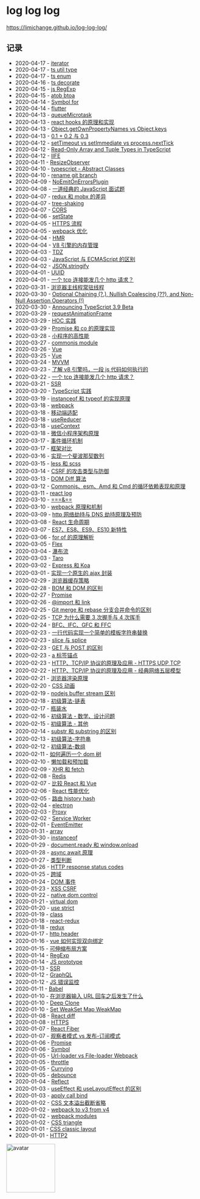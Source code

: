 # log log log

https://limichange.github.io/log-log-log/

## 记录

- 2020-04-17 - [iterator](./typescript/ts%20util%20type.md)
- 2020-04-17 - [ts util type](./typescript/ts%20util%20type.md)
- 2020-04-17 - [ts enum](./Typescript/ts%20enum.md)
- 2020-04-16 - [ts decorate](./Typescript/ts%20decorate.md)
- 2020-04-15 - [js RegExp](./javascript/RegExp.md)
- 2020-04-15 - [atob btoa](./javascript/atob%20btoa.md)
- 2020-04-14 - [Symbol for](./javascript/Symbol/symbol.for.md)
- 2020-04-14 - [flutter](./flutter/flutter-thing.md)
- 2020-04-13 - [queueMicrotask](./javascript/queueMicrotask.md)
- 2020-04-13 - [react hooks 的原理和实现](./react/react%20hooks的原理和实现.md)
- 2020-04-13 - [Object.getOwnPropertyNames vs Object.keys](./javascript/Object.getOwnPropertyNames%20vs%20Object.keys.md)
- 2020-04-13 - [0.1 + 0.2 与 0.3](./javascript/0.1%20+%200.2%20与%200.3.md)
- 2020-04-12 - [setTimeout vs setImmediate vs process.nextTick](./Typescript/setTimeout%20vs%20setImmediate%20vs%20process.nextTick.md)
- 2020-04-12 - [Read-Only Array and Tuple Types in TypeScript](./Typescript/Read-Only%20Array%20and%20Tuple%20Types%20in%20TypeScript.md)
- 2020-04-12 - [IIFE](./javascript/IIFE.md)
- 2020-04-11 - [ResizeObserver](./javascript/ResizeObserver.md)
- 2020-04-10 - [typescript - Abstract Classes](./Typescript/Abstract%20Classes.md)
- 2020-04-10 - [rename git branch](./Git/rename%20git%20branch.md)
- 2020-04-09 - [NoEmitOnErrorsPlugin](./webpack/NoEmitOnErrorsPlugin.md)
- 2020-04-08 - [一道经典的 JavaScript 面试题](./javascript/一道经典的%20JavaScript%20面试题.md)
- 2020-04-07 - [redux 和 mobx 的差异](./redux/redux%20和%20mobx%20的差异.md)
- 2020-04-07 - [tree-shaking](./webpack/tree-shaking.md)
- 2020-04-07 - [CORS](./browser/CORS.md)
- 2020-04-06 - [setState](./react/setState.md)
- 2020-04-05 - [HTTPS 流程](./network/HTTPS%20流程.md)
- 2020-04-05 - [webpack 优化](./webpack/webpack%20优化.md)
- 2020-04-04 - [HMR](./nodejs/HMR.md)
- 2020-04-04 - [V8 引擎的内存管理](./javascript/V8引擎的内存管理.md)
- 2020-04-03 - [TDZ](./javascript/TDZ.md)
- 2020-04-03 - [JavaScript 与 ECMAScript 的区别](./javascript/JavaScript与ECMAScript的区别.md)
- 2020-04-02 - [JSON.stringify](./javascript/JSON.stringify.md)
- 2020-04-01 - [UUID](./javascript/UUID.md)
- 2020-04-01 - [一个 tcp 连接能发几个 http 请求？](./browser/一个%20tcp%20连接能发几个%20http%20请求.md)
- 2020-03-31 - [浏览器主线程常驻线程](./browser/浏览器主线程常驻线程.md)
- 2020-03-30 - [Optional Chaining (?.), Nullish Coalescing (??), and Non-Null Assertion Operators (!)](./Typescript/Optional%20Chaining,%20Nullish%20Coalescing%20,%20and%20Non-Null%20Assertion%20Operators%20%20in%20TypeScript.md)
- 2020-03-30 - [Announcing TypeScript 3.9 Beta](./Typescript/Announcing%20TypeScript%203.9%20Beta.md)
- 2020-03-29 - [requestAnimationFrame](./javascript/requestAnimationFrame.md)
- 2020-03-29 - [HOC 实践](./react/HOC%20实践.md)
- 2020-03-29 - [Promise 和 co 的原理实现](./javascript/Promise%20和%20co%20的原理实现.md)
- 2020-03-28 - [小程序的高性能](./weapp/小程序的高性能.md)
- 2020-03-27 - [commonjs module](./nodejs/commonjs%20module.md)
- 2020-03-26 - [Vue](./vue/vue面试.md)
- 2020-03-25 - [Vue](./vue/vue面试.md)
- 2020-03-24 - [MVVM](./concept/MVVM.md)
- 2020-03-23 - [了解 v8 引擎吗，一段 js 代码如何执行的](./concept/了解v8引擎吗，一段js代码如何执行的.md)
- 2020-03-22 - [一个 tcp 连接能发几个 http 请求？](./browser/一个%20tcp%20连接能发几个%20http%20请求？.md)
- 2020-03-21 - [SSR](./concept/SSR.md)
- 2020-03-20 - [TypeScript 实践](./Typescript/typescript.md)
- 2020-03-19 - [instanceof 和 typeof 的实现原理](./javascript/instanceof%20和%20typeof%20的实现原理.md)
- 2020-03-18 - [webpack](./webpack/webpack.md)
- 2020-03-18 - [移动端适配](./others/移动端适配.md)
- 2020-03-18 - [useReducer](./react/useReducer.md)
- 2020-03-18 - [useContext](./react/useContext.md)
- 2020-03-18 - [微信小程序架构原理](./weapp/微信小程序架构原理.md)
- 2020-03-17 - [事件循环机制](./javascript/事件循环机制.md)
- 2020-03-17 - [框架对比](./javascript/框架对比.md)
- 2020-03-16 - [实现一个斐波那契数列](./javascript/实现一个斐波那契数列.md)
- 2020-03-15 - [less 和 scss](./CSS/less%20和%20scss%20.md)
- 2020-03-14 - [CSRF 的攻击类型与防御](./secure/前端%20|%20CSRF%20的攻击类型与防御.md)
- 2020-03-13 - [DOM Diff 算法](./react/虚拟%20DOM%20Diff%20算法解析.md)
- 2020-03-12 - [Commonjs、esm、Amd 和 Cmd 的循环依赖表现和原理](./nodejs/Commonjs、esm、Amd%20和%20Cmd%20的循环依赖表现和原理.md)
- 2020-03-11 - [react log](./react/react-log.md)
- 2020-03-10 - [===&==](./javascript/===&==.md)
- 2020-03-10 - [webpack 原理和机制](./webpack/原理和机制.md)
- 2020-03-09 - [http 网络劫持与 DNS 劫持原理及预防](./secure/http网络劫持与DNS劫持原理及预防.md)
- 2020-03-08 - [React 生命周期](./react/react生命周期.md)
- 2020-03-07 - [ES7、ES8、ES9、ES10 新特性](./javascript/ES7、ES8、ES9、ES10新特性.md)
- 2020-03-06 - [for of 的原理解析](./javascript/for%20of%20的原理解析.md)
- 2020-03-05 - [Flex][86]
- 2020-03-04 - [瀑布流][85]
- 2020-03-03 - [Taro][84]
- 2020-03-02 - [Express 和 Koa][83]
- 2020-03-01 - [实现一个原生的 ajax 封装][82]
- 2020-02-29 - [浏览器缓存策略][81]
- 2020-02-28 - [BOM 和 DOM 的区别][80]
- 2020-02-27 - [Promise][79]
- 2020-02-26 - [@import 和 link][78]
- 2020-02-25 - [Git merge 和 rebase 分支合并命令的区别][77]
- 2020-02-25 - [TCP 为什么需要 3 次握手与 4 次挥手][76]
- 2020-02-24 - [BFC、IFC、GFC 和 FFC][75]
- 2020-02-23 - [一行代码实现一个简单的模板字符串替换][74]
- 2020-02-23 - [slice 与 splice][73]
- 2020-02-23 - [GET 与 POST 的区别][72]
- 2020-02-23 - [a 标签锚点][71]
- 2020-02-23 - [HTTP、TCP/IP 协议的原理及应用 - HTTPS UDP TCP][70]
- 2020-02-22 - [HTTP、TCP/IP 协议的原理及应用 - 经典网络五层模型][69]
- 2020-02-21 - [浏览器渲染原理][68]
- 2020-02-20 - [CSS 动画][67]
- 2020-02-19 - [nodejs buffer stream 区别][66]
- 2020-02-18 - [初级算法-链表][65]
- 2020-02-17 - [瓶装水][64]
- 2020-02-16 - [初级算法 - 数学、设计问题][63]
- 2020-02-15 - [初级算法 - 其他][62]
- 2020-02-14 - [substr 和 substring 的区别][61]
- 2020-02-13 - [初级算法-字符串][60]
- 2020-02-12 - [初级算法-数组][59]
- 2020-02-11 - [如何遍历一个 dom 树][58]
- 2020-02-10 - [懒加载和预加载][57]
- 2020-02-09 - [XHR 和 fetch][56]
- 2020-02-08 - [Redis][55]
- 2020-02-07 - [比较 React 和 Vue][54]
- 2020-02-06 - [React 性能优化][53]
- 2020-02-05 - [路由 history hash][52]
- 2020-02-04 - [electron][51]
- 2020-02-03 - [Proxy][50]
- 2020-02-02 - [Service Worker][49]
- 2020-02-01 - [EventEmitter][48]
- 2020-01-31 - [array][47]
- 2020-01-30 - [instanceof][46]
- 2020-01-29 - [document.ready 和 window.onload][45]
- 2020-01-28 - [async await 原理][44]
- 2020-01-27 - [类型判断][43]
- 2020-01-26 - [HTTP response status codes][42]
- 2020-01-25 - [跨域][41]
- 2020-01-24 - [DOM 事件][40]
- 2020-01-23 - [XSS CSRF][39]
- 2020-01-22 - [native dom control][38]
- 2020-01-21 - [virtual dom][37]
- 2020-01-20 - [use strict][36]
- 2020-01-19 - [class][35]
- 2020-01-18 - [react-redux][34]
- 2020-01-18 - [redux][33]
- 2020-01-17 - [http header][32]
- 2020-01-16 - [vue 如何实现双向绑定][31]
- 2020-01-15 - [可伸缩布局方案][30]
- 2020-01-14 - [RegExp][29]
- 2020-01-14 - [JS prototype][28]
- 2020-01-13 - [SSR][27]
- 2020-01-12 - [GraphQL][26]
- 2020-01-12 - [JS 错误监控][25]
- 2020-01-11 - [Babel][24]
- 2020-01-10 - [在浏览器输入 URL 回车之后发生了什么][23]
- 2020-01-10 - [Deep Clone][22]
- 2020-01-10 - [Set WeakSet Map WeakMap][21]
- 2020-01-08 - [React diff][19]
- 2020-01-08 - [HTTPS][18]
- 2020-01-07 - [React Fiber][17]
- 2020-01-07 - [观察者模式 vs 发布-订阅模式][16]
- 2020-01-06 - [Promise][15]
- 2020-01-06 - [Symbol][14]
- 2020-01-05 - [Url-loader vs File-loader Webpack][13]
- 2020-01-05 - [throttle][12]
- 2020-01-05 - [Currying][11]
- 2020-01-05 - [debounce][10]
- 2020-01-04 - [Reflect][9]
- 2020-01-03 - [useEffect 和 useLayoutEffect 的区别][8]
- 2020-01-03 - [apply call bind][7]
- 2020-01-02 - [CSS 文本溢出截断省略][6]
- 2020-01-02 - [webpack to v3 from v4][5]
- 2020-01-02 - [webpack modules][4]
- 2020-01-02 - [CSS triangle][3]
- 2020-01-01 - [CSS classic layout][2]
- 2020-01-01 - [HTTP2][1]

[86]: https://limichange.github.io/log-log-log/css/flex.html
[85]: https://limichange.github.io/log-log-log/css/%E7%80%91%E5%B8%83%E6%B5%81.html
[84]: https://limichange.github.io/log-log-log/others/Taro.html
[83]: https://limichange.github.io/log-log-log/express/Express%20%E5%92%8C%20Koa.html
[82]: https://limichange.github.io/log-log-log/javascript/%E5%AE%9E%E7%8E%B0%E4%B8%80%E4%B8%AA%E5%8E%9F%E7%94%9F%E7%9A%84%20ajax%20%E5%B0%81%E8%A3%85.html
[81]: https://limichange.github.io/log-log-log/browser/%E6%B5%8F%E8%A7%88%E5%99%A8%E7%BC%93%E5%AD%98%E7%AD%96%E7%95%A5.html
[80]: https://limichange.github.io/log-log-log/browser/BOM%20%E5%92%8C%20DOM%20%E7%9A%84%E5%8C%BA%E5%88%AB.html
[79]: https://limichange.github.io/log-log-log/javascript/Promise/promise.html
[78]: https://limichange.github.io/log-log-log/css/@import%E5%92%8Clink.html
[77]: https://limichange.github.io/log-log-log/Git/Git%20merge%E5%92%8Crebase%E5%88%86%E6%94%AF%E5%90%88%E5%B9%B6%E5%91%BD%E4%BB%A4%E7%9A%84%E5%8C%BA%E5%88%AB.html
[76]: https://limichange.github.io/log-log-log/network/TCP%E4%B8%BA%E4%BB%80%E4%B9%88%E9%9C%80%E8%A6%813%E6%AC%A1%E6%8F%A1%E6%89%8B%E4%B8%8E4%E6%AC%A1%E6%8C%A5%E6%89%8B.html
[75]: https://limichange.github.io/log-log-log/css/BFC%E3%80%81IFC%E3%80%81GFC%20%E5%92%8C%20FFC.html
[74]: https://limichange.github.io/log-log-log/javascript/%E4%B8%80%E8%A1%8C%E4%BB%A3%E7%A0%81%E5%AE%9E%E7%8E%B0%E4%B8%80%E4%B8%AA%E7%AE%80%E5%8D%95%E7%9A%84%E6%A8%A1%E6%9D%BF%E5%AD%97%E7%AC%A6%E4%B8%B2%E6%9B%BF%E6%8D%A2.html
[73]: https://limichange.github.io/log-log-log/javascript/slice%E4%B8%8Esplice.html
[72]: https://limichange.github.io/log-log-log/HTTP/GET%20%E4%B8%8E%20POST%20%E7%9A%84%E5%8C%BA%E5%88%AB.html#links
[71]: https://limichange.github.io/log-log-log/HTML/a%E6%A0%87%E7%AD%BE%E9%94%9A%E7%82%B9.html#links
[70]: https://limichange.github.io/log-log-log/network/HTTP%E3%80%81TCP/IP%20%E5%8D%8F%E8%AE%AE%E7%9A%84%E5%8E%9F%E7%90%86%E5%8F%8A%E5%BA%94%E7%94%A8.html
[69]: https://limichange.github.io/log-log-log/network/HTTP%E3%80%81TCP/IP%20%E5%8D%8F%E8%AE%AE%E7%9A%84%E5%8E%9F%E7%90%86%E5%8F%8A%E5%BA%94%E7%94%A8.html
[68]: https://limichange.github.io/log-log-log/browser/%E6%B5%8F%E8%A7%88%E5%99%A8%E6%B8%B2%E6%9F%93%E5%8E%9F%E7%90%86.html
[67]: https://limichange.github.io/log-log-log/CSS/css%20动画.html
[66]: https://limichange.github.io/log-log-log/nodejs/nodejs%20buffer%20stream%E5%8C%BA%E5%88%AB.html
[65]: https://leetcode-cn.com/explore/interview/card/top-interview-questions-easy/6/linked-list/41/
[64]: https://limichange.github.io/log-log-log/others/%E7%93%B6%E8%A3%85%E6%B0%B4.html
[63]: https://leetcode-cn.com/explore/interview/card/top-interview-questions-easy/
[62]: https://leetcode-cn.com/explore/interview/card/top-interview-questions-easy/26/others
[61]: https://limichange.github.io/log-log-log/javascript/substr%E5%92%8Csubstring%E7%9A%84%E5%8C%BA%E5%88%AB.html
[60]: https://leetcode-cn.com/explore/interview/card/top-interview-questions-easy
[59]: https://leetcode-cn.com/explore/interview/card/top-interview-questions-easy
[58]: https://limichange.github.io/log-log-log/javascript/%E5%A6%82%E4%BD%95%E9%81%8D%E5%8E%86%E4%B8%80%E4%B8%AAdom%E6%A0%91.html
[57]: https://limichange.github.io/log-log-log/javascript/%E6%87%92%E5%8A%A0%E8%BD%BD%E5%92%8C%E9%A2%84%E5%8A%A0%E8%BD%BD.html#%E6%87%92%E5%8A%A0%E8%BD%BD
[56]: https://limichange.github.io/log-log-log/javascript/%20XHR%20%E5%92%8C%20fetch.html
[55]: https://limichange.github.io/log-log-log/concept/Redis.html
[54]: https://limichange.github.io/log-log-log/react/%E6%AF%94%E8%BE%83React%E5%92%8CVue.html
[53]: https://limichange.github.io/log-log-log/react/React%20%E6%80%A7%E8%83%BD%E4%BC%98%E5%8C%96.html#list
[52]: https://limichange.github.io/log-log-log/javascript/%E8%B7%AF%E7%94%B1%20history%20hash.html
[51]: https://limichange.github.io/log-log-log/electron/electron.html
[50]: https://limichange.github.io/log-log-log/javascript/Proxy.html
[49]: https://limichange.github.io/log-log-log/javascript/Service%20Worker.html
[48]: https://limichange.github.io/log-log-log/javascript/EventEmitter.html
[47]: https://limichange.github.io/log-log-log/javascript/array.html
[46]: https://limichange.github.io/log-log-log/javascript/instanceof.html
[45]: https://limichange.github.io/log-log-log/javascript/document.ready%20%E5%92%8C%20window.onload%20.html
[44]: https://limichange.github.io/log-log-log/javascript/async%20await.html
[43]: https://limichange.github.io/log-log-log/javascript/%E7%B1%BB%E5%9E%8B%E5%88%A4%E6%96%AD.html
[42]: https://limichange.github.io/log-log-log/HTTP/HTTP%20response%20status%20codes.html
[41]: https://limichange.github.io/log-log-log/browser/%E8%B7%A8%E5%9F%9F.htm
[40]: https://limichange.github.io/log-log-log/browser/DOM%20%E4%BA%8B%E4%BB%B6.html
[39]: https://limichange.github.io/log-log-log/secure/XSS%20CSRF.html
[38]: https://limichange.github.io/log-log-log/javascript/dom.html
[37]: https://limichange.github.io/log-log-log/javascript/virtual%20dom.html
[36]: https://limichange.github.io/log-log-log/javascript/use%20strict.html
[35]: https://limichange.github.io/log-log-log/javascript/class.html
[34]: https://limichange.github.io/log-log-log/redux/react%20redux.html
[33]: https://limichange.github.io/log-log-log/redux/redux.html
[32]: https://limichange.github.io/log-log-log/network/HTTP.html
[31]: https://limichange.github.io/log-log-log/vue/vue如何实现双向绑定.html
[30]: https://limichange.github.io/log-log-log/javascript/可伸缩布局方案.html
[29]: https://limichange.github.io/log-log-log/javascript/RegExp.html
[28]: https://limichange.github.io/log-log-log/javascript/prototype.html
[27]: https://limichange.github.io/log-log-log/SSR/READEME.html
[26]: https://limichange.github.io/log-log-log/graphql/GraphQL.html
[25]: https://limichange.github.io/log-log-log/concept/JS%E9%94%99%E8%AF%AF%E7%9B%91%E6%8E%A7.html
[24]: https://limichange.github.io/log-log-log/babel/babel.html
[23]: https://limichange.github.io/log-log-log/browser/%E5%9C%A8%E6%B5%8F%E8%A7%88%E5%99%A8%E8%BE%93%E5%85%A5%20URL%20%E5%9B%9E%E8%BD%A6%E4%B9%8B%E5%90%8E%E5%8F%91%E7%94%9F%E4%BA%86%E4%BB%80%E4%B9%88.html
[22]: https://limichange.github.io/log-log-log/javascript/deepClone.html
[21]: https://limichange.github.io/log-log-log/javascript/Set%E3%80%81WeakSet%E3%80%81Map%E5%8F%8AWeakMap.html
[20]: https://limichange.github.io/log-log-log/browser/cookie.html
[19]: https://limichange.github.io/log-log-log/react/react%20diff.html
[18]: https://limichange.github.io/log-log-log/network/HTTPS.html
[17]: https://limichange.github.io/log-log-log/react/Fiber.html
[16]: https://limichange.github.io/log-log-log/concept/%E8%A7%82%E5%AF%9F%E8%80%85%E6%A8%A1%E5%BC%8F%20vs%20%E5%8F%91%E5%B8%83-%E8%AE%A2%E9%98%85%E6%A8%A1%E5%BC%8F.html
[15]: https://limichange.github.io/log-log-log/javascript/Promise/Promise%E5%AE%9E%E7%8E%B0
[14]: https://limichange.github.io/log-log-log/javascript/Symbol.htm
[13]: https://limichange.github.io/log-log-log/webpack/Url-loader%20vs%20File-loader%20Webpack.html
[12]: https://limichange.github.io/log-log-log/javascript/throttle.html
[11]: https://limichange.github.io/log-log-log/javascript/Currying%20%E6%9F%AF%E9%87%8C%E5%8C%96.html
[10]: https://limichange.github.io/log-log-log/javascript/debounce.html
[1]: https://limichange.github.io/log-log-log/network/HTTP2.html
[2]: https://limichange.github.io/log-log-log/css/CSS%E7%BB%8F%E5%85%B8%E5%B8%83%E5%B1%80.html
[3]: https://limichange.github.io/log-log-log/css/%E7%94%BB%E4%B8%80%E4%B8%AA%E5%B0%8F%E4%B8%89%E8%A7%92.html
[4]: https://limichange.github.io/log-log-log/webpack/%E6%A8%A1%E5%9D%97%E5%8C%96.html
[5]: https://limichange.github.io/log-log-log/webpack/webpack%20to%20v4%20from%20v3.html
[6]: https://limichange.github.io/log-log-log/css/%E6%96%87%E6%9C%AC%E6%BA%A2%E5%87%BA%E6%88%AA%E6%96%AD%E7%9C%81%E7%95%A5.html
[7]: https://limichange.github.io/log-log-log/javascript/apply&call&bind.html
[8]: https://limichange.github.io/log-log-log/react/useEffect%20%E5%92%8C%20useLayoutEffect%20%E7%9A%84%E5%8C%BA%E5%88%AB.html
[9]: https://limichange.github.io/log-log-log/javascript/Reflect.html

<img src="https://github.com/limichange/log-log-log/blob/master/images/avatar.jpg?raw=true" alt="avatar" width="128px"/>
